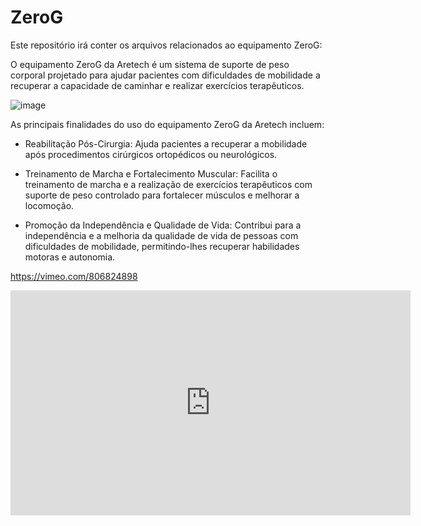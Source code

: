 # ZeroG
Este repositório irá conter os arquivos relacionados ao equipamento ZeroG:

O equipamento ZeroG da Aretech é um sistema de suporte de peso corporal projetado para ajudar pacientes com dificuldades de mobilidade a recuperar a capacidade de caminhar e realizar exercícios terapêuticos. 

![image](https://github.com/iasmimrocha/Aula-2_Rep_ZeroG/assets/142513512/aeb5dd03-ae41-475c-a886-55f276e9adaf)

As principais finalidades do uso do equipamento ZeroG da Aretech incluem:

- Reabilitação Pós-Cirurgia: Ajuda pacientes a recuperar a mobilidade após procedimentos cirúrgicos ortopédicos ou neurológicos.

- Treinamento de Marcha e Fortalecimento Muscular: Facilita o treinamento de marcha e a realização de exercícios terapêuticos com suporte de peso controlado para fortalecer músculos e melhorar a locomoção.

- Promoção da Independência e Qualidade de Vida: Contribui para a independência e a melhoria da qualidade de vida de pessoas com dificuldades de mobilidade, permitindo-lhes recuperar habilidades motoras e autonomia.

https://vimeo.com/806824898

<iframe title="vimeo-player" src="https://player.vimeo.com/video/806824898?h=cc73fd7aa1" width="640" height="360" frameborder="0"    allowfullscreen></iframe>
